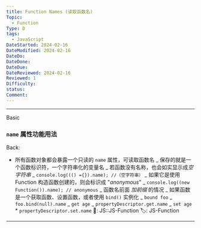 ```yaml
---
title: Function Names (读取函数名)
Topic:
  - Function
Type: D
tags:
  - JavaScript
DateStarted: 2024-02-16
DateModified: 2024-02-16
DateDo:
DateDone:
DateDue:
DateReviewed: 2024-02-16
Reviewed: 1
Difficulty:
status:
Comment:
---
```


---

Basic

### `name` 属性功能用法

Back:

- 所有函数对象都会暴露一个只读的 `name` 属性，可读取函数名
_ 保存的就是一个函数标识符，一个字符串化的变量名
_ 若函数没有名称，也会如实显示成*空字符串*
_ `console.log((() ={}).name); //（空字符串）`
_ 如果它是使用 Function 构造函数创建的，则会标识成 "_anonymous_"
_ `console.log((new Function()).name); // anonymous`
_ 函数名前面 _加前缀_ 的情况
_ 如果函数是一个获取函数、设置函数，或者使用 `bind()` 实例化
_ `bound foo`
_ `foo.bind(null).name`
_ `get age`
_ `propertyDescriptor.get.name`
_ `set age` \* `propertyDescriptor.set.name`
📌: JS::JS-Function
🏷️: JS-Function
<!--ID: 1708068045611-->

---
